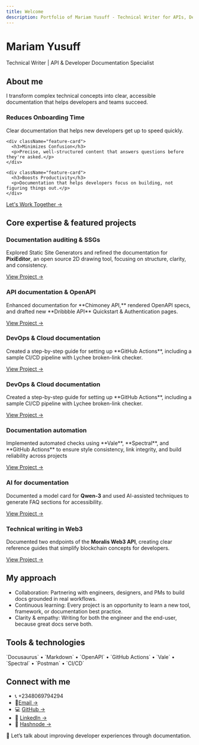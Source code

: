 ```yaml
---
title: Welcome
description: Portfolio of Mariam Yusuff - Technical Writer for APIs, DevOps, and Cloud Documentation.
---
```


<div className="hero">
  <div className="hero-content">
    <h1 className="hero-title">Mariam Yusuff</h1>
    <p className="hero-subtitle">Technical Writer | API & Developer Documentation Specialist</p>
  </div>
</div>

<div className="intro-card">
  <h2>About me</h2>
  <p>I transform complex technical concepts into clear, accessible documentation that helps developers and teams succeed.</p>
  
  <div className="features-grid">
    <div className="feature-card">
      <h3>Reduces Onboarding Time</h3>
      <p>Clear documentation that helps new developers get up to speed quickly.</p>
    </div>
    
    <div className="feature-card">
      <h3>Minimizes Confusion</h3>
      <p>Precise, well-structured content that answers questions before they're asked.</p>
    </div>
    
    <div className="feature-card">
      <h3>Boosts Productivity</h3>
      <p>Documentation that helps developers focus on building, not figuring things out.</p>
    </div>
  </div>
  
  <div className="cta-container">
    <a href="mailto:mariamyusuff0000@gmail.com" className="cta-button">
      Let's Work Together →
    </a>
  </div>
</div>

      
## Core expertise & featured projects

<div className="project-card">
  <div className="project-header">
    <h3>Documentation auditing & SSGs</h3>
  </div>
  <div className="project-content">
    <p>Explored Static Site Generators and refined the documentation for <strong>PixiEditor</strong>, an open source 2D drawing tool, focusing on structure, clarity, and consistency.</p>
    <a href="./documentation-tooling/intro.mdx" className="project-link">View Project →</a>
  </div>
</div>

<div className="project-card">
  <div className="project-header">
    <h3>API documentation & OpenAPI</h3>
  </div>
  <div className="project-content">
    <p>Enhanced documentation for **Chimoney API,** rendered OpenAPI specs, and drafted new **Dribbble API** Quickstart & Authentication pages.</p>
    <a href="./api-documentation/intro" className="project-link">View Project →</a>
  </div>
</div>

<div className="project-card">
  <div className="project-header">
    <h3>DevOps & Cloud documentation</h3>
  </div>
  <div className="project-content">
    <p>Created a step-by-step guide for setting up **GitHub Actions**, including a sample CI/CD pipeline with Lychee broken-link checker.</p>
    <a href="./devops-cloud-documentation/intro" className="project-link">View Project →</a>
  </div>
</div>

<div className="project-card">
  <div className="project-header">
    <h3>DevOps & Cloud documentation</h3>
  </div>
  <div className="project-content">
    <p>Created a step-by-step guide for setting up **GitHub Actions**, including a sample CI/CD pipeline with Lychee broken-link checker.</p>
    <a href="./devops-cloud-documentation/intro" className="project-link">View Project →</a>
  </div>
</div>

<div className="project-card">
  <div className="project-header">
    <h3>Documentation automation</h3>
  </div>
  <div className="project-content">
    <p>Implemented automated checks using **Vale**, **Spectral**, and **GitHub Actions** to ensure style consistency, link integrity, and build reliability across projects</p>
    <a href="./docs-automation/intro" className="project-link">View Project →</a>
  </div>
</div>

<div className="project-card">
  <div className="project-header">
    <h3>AI for documentation</h3>
  </div>
  <div className="project-content">
    <p>Documented a model card for <strong>Qwen-3</strong> and used AI-assisted techniques to generate FAQ sections for accessibility.</p>
    <a href="./ai-documentation/intro" className="project-link">View Project →</a>
  </div>
</div>

<div className="project-card">
  <div className="project-header">
    <h3>Technical writing in Web3</h3>
  </div>
  <div className="project-content">
    <p>Documented two endpoints of the <strong>Moralis Web3 API</strong>, creating clear reference guides that simplify blockchain concepts for developers.</p>
    <a href="./web3-documentation/api-intro" className="project-link">View Project →</a>
  </div>
</div>



<style>{`
  .hero {
    background: linear-gradient(135deg, #f5f7fa 0%, #e4e8f0 100%);
    padding: 4rem 2rem;
    border-radius: 12px;
    margin: 2rem 0;
    text-align: center;
  }
  
  .hero-title {
    font-size: 2.5rem;
    margin: 0;
    color: #2c3e50;
  }
  
  .hero-subtitle {
    font-size: 1.25rem;
    color: #4a5568;
    margin: 0.5rem 0 0;
  }
  
  .intro-card, .project-card {
    background: white;
    border-radius: 12px;
    box-shadow: 0 4px 6px rgba(0, 0, 0, 0.05);
    padding: 2rem;
    margin: 2rem 0;
  }
  
  .features-grid {
    display: grid;
    grid-template-columns: repeat(auto-fit, minmax(250px, 1fr));
    gap: 1.5rem;
    margin: 2rem 0;
  }
  
  .feature-card {
    background: #f8fafc;
    padding: 1.5rem;
    border-radius: 8px;
    transition: transform 0.2s ease;
  }
  
  .feature-card:hover {
    transform: translateY(-4px);
  }
  
  .feature-icon {
    font-size: 2rem;
    margin-bottom: 1rem;
  }
  
  .cta-container {
    text-align: center;
    margin-top: 2rem;
  }
  
  .cta-button {
    display: inline-block;
    background: #4f46e5;
    color: white;
    padding: 0.75rem 1.5rem;
    border-radius: 6px;
    text-decoration: none;
    font-weight: 500;
    transition: background 0.2s ease;
  }
  
  .cta-button:hover {
    background: #4338ca;
  }
  
  .project-header {
    display: flex;
    justify-content: space-between;
    align-items: center;
    margin-bottom: 1rem;
  }
  
  .project-tag {
    background: #e0e7ff;
    color: #4f46e5;
    padding: 0.25rem 0.75rem;
    border-radius: 9999px;
    font-size: 0.875rem;
    font-weight: 500;
  }
  
  .project-link {
    display: inline-block;
    margin-top: 1rem;
    color: #4f46e5;
    text-decoration: none;
    font-weight: 500;
  }
  
  .project-link:hover {
    text-decoration: underline;
  }
  
  @media (max-width: 768px) {
    .features-grid {
      grid-template-columns: 1fr;
    }
    
    .hero {
      padding: 3rem 1rem;
    }
    
    .hero-title {
      font-size: 2rem;
    }
  }
`}</style>

## My approach
<div className="project-card">
  <div className="project-content">
    <ul>
      <li>Collaboration: Partnering with engineers, designers, and PMs to build docs grounded in real workflows.</li>
      <li>Continuous learning: Every project is an opportunity to learn a new tool, framework, or documentation best practice.</li>
      <li>Clarity & empathy: Writing for both the engineer and the end-user, because great docs serve both.</li>
    </ul>
  </div>
</div>

## Tools & technologies
<div className="project-card">
  <div className="project-content">
    <p>
      `Docusaurus` • `Markdown` • `OpenAPI` • `GitHub Actions` • `Vale` • `Spectral` • `Postman` • `CI/CD`
    </p>
  </div>
</div>


## Connect with me
<div className="project-card">
  <div className="project-content">
    <ul>
     <li>📞 +2348069794294</li>
     <li>📧<a href="mailto:mariamyusuff0000@gmail.com" className="project-link">Email →</a></li>
     <li>💻 <a href="https://github.com/MwithHeart/writetech-accelerator-portfolio-mariam" className="project-link">GitHub →</a></li>
     <li>💼 <a href="https://linkedin.com/in/yusuff-mariam" className="project-link">LinkedIn →</a></li>
     <li>📝 <a href="https://mwithheart.hashnode.dev" className="project-link">Hashnode →</a></li>
    </ul>
  </div>
</div>

💬 Let’s talk about improving developer experiences through documentation.

